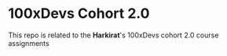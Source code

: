 # 100xDevs Cohort 2.0

This repo is related to the **Harkirat**'s 100xDevs cohort 2.0 course assignments
